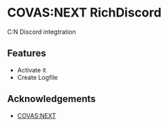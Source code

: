 # COVAS:NEXT RichDiscord

C:N Discord integtration


## Features

- Activate it 
- Create Logfile
    
## Acknowledgements

 - [COVAS:NEXT](https://github.com/RatherRude/Elite-Dangerous-AI-Integration)
